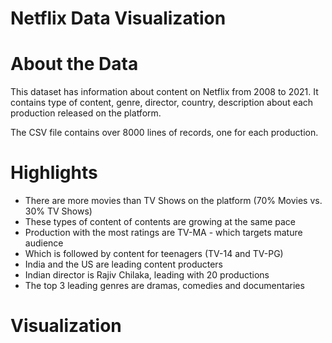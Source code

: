# Netflix Data Visualization

# About the Data

This dataset has information about content on Netflix from 2008 to 2021. It contains type of content, genre, director, country, description about each production released on the platform. 

The CSV file contains over 8000 lines of records, one for each production. 

# Highlights

*  There are more movies than TV Shows on the platform (70% Movies vs. 30% TV Shows)
  *   These types of content of contents are growing at the same pace
*  Production with the most ratings are TV-MA - which targets mature audience
  *   Which is followed by content for teenagers (TV-14 and TV-PG)
*  India and the US are leading content producters
  *   Indian director is Rajiv Chilaka, leading with 20 productions
* The top 3 leading genres are dramas, comedies and documentaries 

# Visualization 

